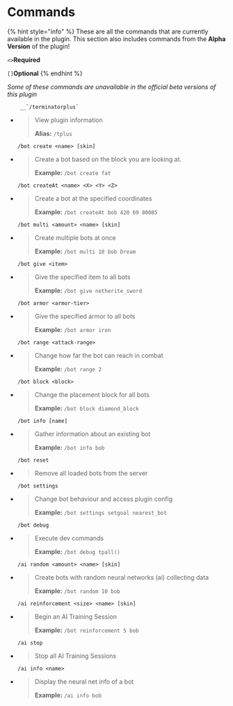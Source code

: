 # Commands

{% hint style="info" %}
These are all the commands that are currently available in the plugin. This section also includes commands from the **Alpha Version** of the plugin!

`<>`**Required**

`[]`**Optional**
{% endhint %}

_Some of these commands are unavailable in the official beta versions of this plugin_

        __`/terminatorplus`

* > View plugin information
  >
  > **Alias:** `/tplus`

  `/bot create <name> [skin]`

* > Create a bot based on the block you are looking at.
  >
  > **Example:** `/bot create fat`

  `/bot createAt <name> <X> <Y> <Z>`

* > Create a bot at the specified coordinates
  >
  > **Example:** `/bot createAt bob 420 69 80085`

  `/bot multi <amount> <name> [skin]`

* > Create multiple bots at once
  >
  > **Example:** `/bot multi 10 bob Dream`

  `/bot give <item>`

* > Give the specified item to all bots
  >
  > **Example:** `/bot give netherite_sword`

  `/bot armor <armor-tier>`

* > Give the specified armor to all bots
  >
  > **Example:** `/bot armor iron`

  `/bot range <attack-range>`

* > Change how far the bot can reach in combat
  >
  > **Example:** `/bot range 2`

  `/bot block <block>`

* > Change the placement block for all bots
  >
  > **Example:** `/bot block diamond_block`

  `/bot info [name]`

* > Gather information about an existing bot
  >
  > **Example:** `/bot info bob`

  `/bot reset`

* > Remove all loaded bots from the server

  `/bot settings`

* > Change bot behaviour and access plugin config
  >
  > **Example:** `/bot settings setgoal nearest_bot`

  `/bot debug`

* > Execute dev commands
  >
  > **Example:** `/bot debug tpall()`

  `/ai random <amount> <name> [skin]`

* > Create bots with random neural networks \(ai\) collecting data
  >
  > **Example:** `/bot random 10 bob`

  `/ai reinforcement <size> <name> [skin]`

* > Begin an AI Training Session
  >
  > **Example:** `/bot reinforcement 5 bob`

  `/ai stop`

* > Stop all AI Training Sessions

  `/ai info <name>`

* > Display the neural net info of a bot
  >
  > **Example:** `/ai info bob`

